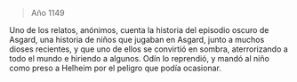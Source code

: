 > Año 1149

Uno de los relatos, anónimos, cuenta la historia del episodio oscuro de Asgard, una historia de niños que jugaban en Asgard, junto a muchos dioses recientes, y que uno de ellos se convirtió en sombra, aterrorizando a todo el mundo e hiriendo a algunos. Odín lo reprendió, y mandó al niño como preso a Helheim por el peligro que podía ocasionar.